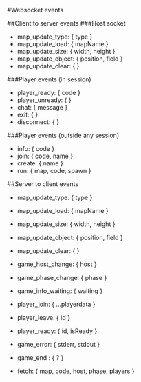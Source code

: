 #Websocket events

##Client to server events
###Host socket

-   map_update_type: { type }
-   map_update_load: { mapName }
-   map_update_size: { width, height }
-   map_update_object: { position, field }
-   map_update_clear: { }

###Player events (in session)

-   player_ready: { code }
-   player_unready: { }
-   chat: { message }
-   exit: { }
-   disconnect: { }

###Player events (outside any session)

-   info: { code }
-   join: { code, name }
-   create: { name }
-   run: { map, code, spawn }

##Server to client events

-   map_update_type: { type }
-   map_update_load: { mapName }
-   map_update_size: { width, height }
-   map_update_object: { position, field }
-   map_update_clear: { }

-   game_host_change: { host }
-   game_phase_change: { phase }
-   game_info_waiting: { waiting }

-   player_join: { ...playerdata }
-   player_leave: { id }
-   player_ready: { id, isReady }

-   game_error: { stderr, stdout }
-   game_end : { ? }

-   fetch: { map, code, host, phase, players }
